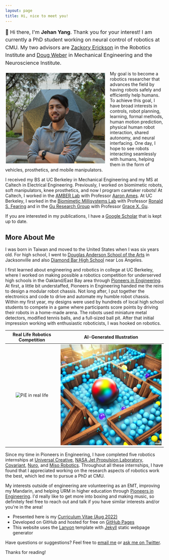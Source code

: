 ```yaml
---
layout: page
title: Hi, nice to meet you!
---
```

<h3 class="message" style="line-height:1.5; margin-top:0.5rem; font-weight:normal; margin-bottom:0.2rem">
	👋 Hi there, I'm <b>Jehan Yang</b>. Thank you for your interest! I am currently a PhD student working on neural control of robotics at CMU. My two advisors are <a href="https://zackory.com/">Zackory Erickson</a> in the Robotics Institute and <a href="https://engineering.cmu.edu/directory/bios/weber-douglas.html">Doug Weber</a> in Mechanical Engineering and the Neuroscience Institute. 
</h3 >

<img src="/images/jehanfull2-min.jpg" alt="Jehan in a red CMU pullover" style="float: left; margin: 1rem; height: 18rem; margin-bottom: 0.1rem; margin-left:0.1rem"/>

My goal is to become a robotics researcher that advances the field by having robots safely and efficiently help humans. To achieve this goal, I have broad interests in controls, robot planning, learning, formal methods, human motion prediction, physical human robot interaction, shared autonomy, and neural interfacing. One day, I hope to see robots interacting seamlessly with humans, helping them in the form of vehicles, prosthetics, and mobile manipulators. 

I received my BS at UC Berkeley in Mechanical Engineering and my MS at Caltech in Electrical Engineering. Previously, I worked on biomimetic robots, soft manipulators, knee prosthetics, and now I program caretaker robots! At Caltech, I worked in the [AMBER Lab](http://www.bipedalrobotics.com/) with Professor [Aaron Ames](http://www.bipedalrobotics.com/people.html). At UC Berkeley, I worked in the [Biomimetic Millisystems Lab](https://people.eecs.berkeley.edu/~ronf/Biomimetics.html) with Professor [Ronald S. Fearing](https://people.eecs.berkeley.edu/~ronf/) and in the [Gu Research Group](https://gu.berkeley.edu) with Professor [Grace X. Gu](https://me.berkeley.edu/people/grace-x-gu/). 

If you are interested in my publications, I have a [Google
Scholar](https://scholar.google.com/citations?user=SYQvCw4AAAAJ&hl=en) that is kept up to date. 

## More About Me

I was born in Taiwan and moved to the United States when I was six years old. For high school, I went to [Douglas Anderson School of the Arts](https://dcps.duvalschools.org/anderson) in Jacksonville and also [Diamond Bar High School](https://dbhs.wvusd.k12.ca.us/) near Los Angeles.

I first learned about engineering and robotics in college at UC Berkeley, where I worked on making possible a robotics competition for underserved high schools in the Oakland/East Bay area through [Pioneers in Engineering](https://pierobotics.org). At first, a little bit understaffed, Pioneers in Engineering handed me the reins to design a modular robot chassis. Not long after, I put together the electronics and code to drive and automate my humble robot chassis. Within my first year, my designs were used by hundreds of local high school students to compete in a game where participants score points by driving their robots in a home-made arena. The robots used miniature metal detectors, modified tennis balls, and a full-sized ball pit. After that initial impression working with enthusiastic roboticists, I was hooked on robotics.

Real Life Robotics Competition            | AI-Generated Illustration
:-------------------------:|:-------------------------:
<img src="/images/pieballpit.JPG" alt="PiE in real life" class="rowimage"/>  | <img src="/images/blueballpit1.jpg" alt="Stable Diffusion blue ball pit next to arena" class="rowimage" /> 

Since my time in Pioneers in Engineering, I have completed five robotics internships at [Universal Creative](https://jobs.universalparks.com/universal-creative/), [NASA Jet Propulsion Laboratory](https://www.jpl.nasa.gov/), [Covariant](https://covariant.ai/), [Nuro](https://www.nuro.ai/), and [Miso Robotics](https://misorobotics.com/). Throughout all these internships, I have found that I appreciated working on the research aspects of robotics work the best, which led me to pursue a PhD at CMU. 

My interests outside of engineering are volunteering as an EMT, improving my Mandarin, and helping URM in higher education through [Pioneers in Engineering](https://pierobotics.org). I'd really like to get more into boxing and making music, so definitely feel free to reach out and talk if you have similar interests and/or you're in the area!

* Presented here is my [Curriculum Vitae (Aug 2022)](../documents/Jehan_Yang_PhD_CV.pdf)
* Developed on GitHub and hosted for free on [GitHub Pages](https://pages.github.com)
* This website uses the [Lanyon](https://lanyon.getpoole.com/) template with [Jekyll](https://jekyllrb.com/) static webpage generator

Have questions or suggestions? Feel free to [email me](mailto:jehanyang@gmail.com) or [ask me on Twitter](https://twitter.com/jehanyang).

Thanks for reading!
